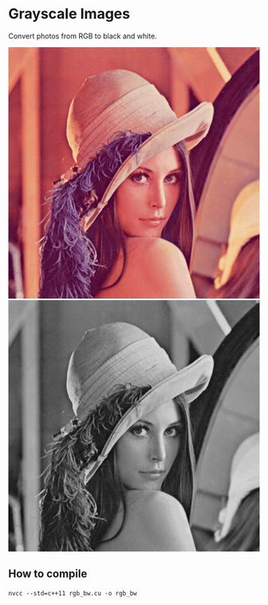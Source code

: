 # Grayscale Images


Convert photos from RGB to black and white.

![color image](lenna.bmp)
![grayscaled image](grayscaled.bmp)

## How to compile

```
nvcc --std=c++11 rgb_bw.cu -o rgb_bw
```


